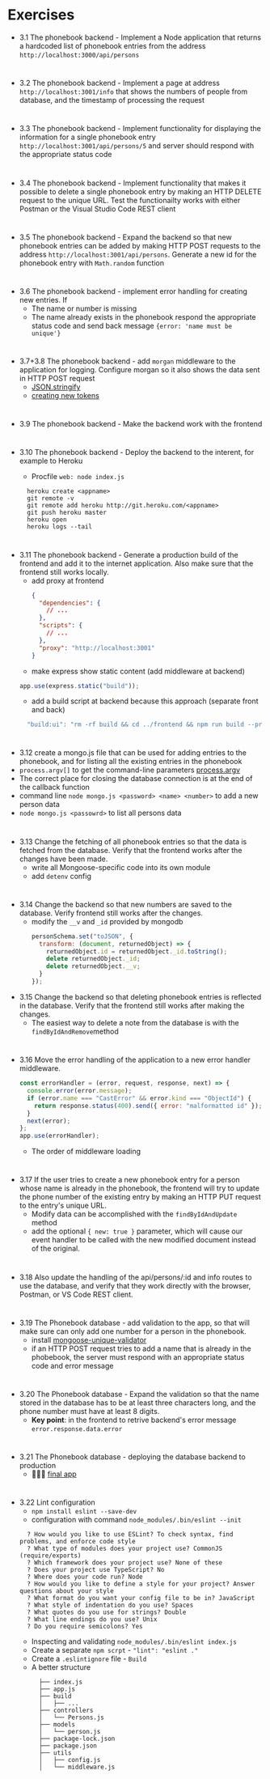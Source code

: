# Exercises

- 3.1 The phonebook backend - Implement a Node application that returns a hardcoded list of phonebook entries from the address `http://localhost:3000/api/persons`

#

- 3.2 The phonebook backend - Implement a page at address `http://localhost:3001/info` that shows the numbers of people from database, and the timestamp of processing the request

#

- 3.3 The phonebook backend - Implement functionality for displaying the information for a single phonebook entry `http://localhost:3001/api/persons/5` and server should respond with the appropriate status code

#

- 3.4 The phonebook backend - Implement functionality that makes it possible to delete a single phonebook entry by making an HTTP DELETE request to the unique URL. Test the functionailty works with either Postman or the Visual Studio Code REST client

#

- 3.5 The phonebook backend - Expand the backend so that new phonebook entries can be added by making HTTP POST requests to the address `http://localhost:3001/api/persons`. Generate a new id for the phonebook entry with `Math.random` function

#

- 3.6 The phonebook backend - implement error handling for creating new entries. If
  - The name or number is missing
  - The name already exists in the phonebook
    respond the appropriate status code and send back message `{error: 'name must be unique'}`

#

- 3.7+3.8 The phonebook backend - add `morgan` middleware to the application for logging. Configure morgan so it also shows the data sent in HTTP POST request
  - [JSON.stringify](https://developer.mozilla.org/en-US/docs/Web/JavaScript/Reference/Global_Objects/JSON/stringify)
  - [creating new tokens](https://github.com/expressjs/morgan#creating-new-tokens)

#

- 3.9 The phonebook backend - Make the backend work with the frontend

#

- 3.10 The phonebook backend - Deploy the backend to the interent, for example to Heroku

  - Procfile `web: node index.js`

  ```
    heroku create <appname>
    git remote -v
    git remote add heroku http://git.heroku.com/<appname>
    git push heroku master
    heroku open
    heroku logs --tail
  ```

#

- 3.11 The phonebook backend - Generate a production build of the frontend and add it to the internet application. Also make sure that the frontend still works locally.
  - add proxy at frontend
    ```json
    {
      "dependencies": {
        // ...
      },
      "scripts": {
        // ...
      },
      "proxy": "http://localhost:3001"
    }
    ```
  - make express show static content (add middleware at backend)
  ```javascript
  app.use(express.static("build"));
  ```
  - add a build script at backend because this approach (separate front and back)
  ```javascript
    "build:ui": "rm -rf build && cd ../frontend && npm run build --prod && cp -r build ../3.9-3.11",
  ```

#

- 3.12 create a mongo.js file that can be used for adding entries to the phonebook, and for listing all the existing entries in the phonebook
- `process.argv[]` to get the command-line parameters [process.argv](https://nodejs.org/docs/latest-v8.x/api/process.html#process_process_argv)
- The correct place for closing the database connection is at the end of the callback function
- command line `node mongo.js <password> <name> <number>` to add a new person data
- `node mongo.js <passowrd>` to list all persons data

#

- 3.13 Change the fetching of all phonebook entries so that the data is fetched from the database. Verify that the frontend works after the changes have been made.
  - write all Mongoose-specific code into its own module
  - add `detenv` config

#

- 3.14 Change the backend so that new numbers are saved to the database. Verify frontend still works after the changes.
  - modify the `__v` and `_id` provided by mongodb
    ```javascript
    personSchema.set("toJSON", {
      transform: (document, returnedObject) => {
        returnedObject.id = returnedObject._id.toString();
        delete returnedObject._id;
        delete returnedObject.__v;
      }
    });
    ```
- 3.15 Change the backend so that deleting phonebook entries is reflected in the database. Verify that the frontend still works after making the changes.
  - The easiest way to delete a note from the database is with the `findByIdAndRemove`method

#

- 3.16 Move the error handling of the application to a new error handler middleware.

  ```javascript
  const errorHandler = (error, request, response, next) => {
    console.error(error.message);
    if (error.name === "CastError" && error.kind === "ObjectId") {
      return response.status(400).send({ error: "malformatted id" });
    }
    next(error);
  };
  app.use(errorHandler);
  ```

  - The order of middleware loading

#

- 3.17 If the user tries to create a new phonebook entry for a person whose name is already in the phonebook, the frontend will try to update the phone number of the existing entry by making an HTTP PUT request to the entry's unique URL.
  - Modify data can be accomplished with the `findByIdAndUpdate` method
  - add the optional `{ new: true }` parameter, which will cause our event handler to be called with the new modified document instead of the original.

#

- 3.18 Also update the handling of the api/persons/:id and info routes to use the database, and verify that they work directly with the browser, Postman, or VS Code REST client.

#

- 3.19 The Phonebook database - add validation to the app, so that will make sure can only add one number for a person in the phonebook.
  - install [mongoose-unique-validator](https://github.com/blakehaswell/mongoose-unique-validator#readme)
  - if an HTTP POST request tries to add a name that is already in the phobebook, the server must respond with an appropriate status code and error message

#

- 3.20 The Phonebook database - Expand the validation so that the name stored in the database has to be at least three characters long, and the phone number must have at least 8 digits.
  - **Key point**: in the frontend to retrive backend's error message `error.response.data.error`

#

- 3.21 The Phonebook database - deploying the database backend to production
  - 💁🏼‍♀️ [ final app](https://phonebooookapi.herokuapp.com/)

#

- 3.22 Lint configuration
  - `npm install eslint --save-dev`
  - configuration with command `node_modules/.bin/eslint --init`
  ```
    ? How would you like to use ESLint? To check syntax, find problems, and enforce code style
    ? What type of modules does your project use? CommonJS (require/exports)
    ? Which framework does your project use? None of these
    ? Does your project use TypeScript? No
    ? Where does your code run? Node
    ? How would you like to define a style for your project? Answer questions about your style
    ? What format do you want your config file to be in? JavaScript
    ? What style of indentation do you use? Spaces
    ? What quotes do you use for strings? Double
    ? What line endings do you use? Unix
    ? Do you require semicolons? Yes
  ```
  - Inspecting and validating `node_modules/.bin/eslint index.js`
  - Create a separate `npm scrpt` - `"lint": "eslint ."`
  - Create a `.eslintignore` file - `Build`
  - A better structure
    ```
      ├── index.js
      ├── app.js
      ├── build
      │   ├── ...
      ├── controllers
      │   └── Persons.js
      ├── models
      │   └── person.js
      ├── package-lock.json
      ├── package.json
      ├── utils
      │   ├── config.js
      │   └── middleware.js
    ```
